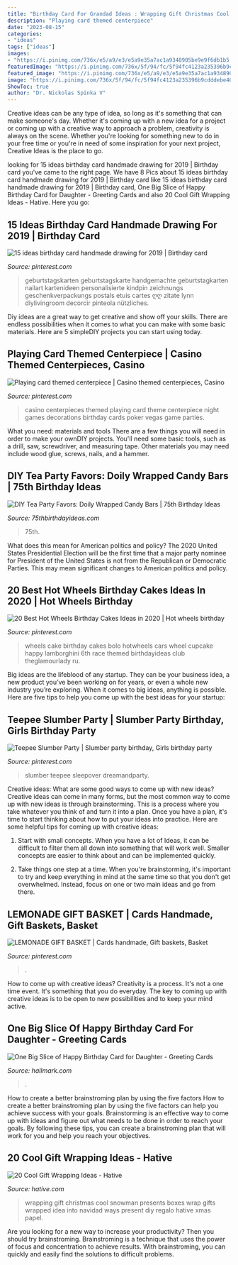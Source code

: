 ```yaml
---
title: "Birthday Card For Grandad Ideas : Wrapping Gift Christmas Cool Snowman Presents Boxes Wrap Gifts Wrapped Idea Into Navidad Ways Present Diy Regalo Hative Xmas Papel"
description: "Playing card themed centerpiece"
date: "2023-08-15"
categories:
- "ideas"
tags: ["ideas"]
images:
- "https://i.pinimg.com/736x/e5/a9/e3/e5a9e35a7ac1a9348905be9e9f6db1b5.jpg"
featuredImage: "https://i.pinimg.com/736x/5f/94/fc/5f94fc4123a235396b9cdddebe404584.jpg"
featured_image: "https://i.pinimg.com/736x/e5/a9/e3/e5a9e35a7ac1a9348905be9e9f6db1b5.jpg"
image: "https://i.pinimg.com/736x/5f/94/fc/5f94fc4123a235396b9cdddebe404584.jpg"
ShowToc: true
author: "Dr. Nickolas Spinka V"
---
```



Creative ideas can be any type of idea, so long as it's something that can make someone's day. Whether it's coming up with a new idea for a project or coming up with a creative way to approach a problem, creativity is always on the scene. Whether you're looking for something new to do in your free time or you're in need of some inspiration for your next project, Creative Ideas is the place to go.

	

		
looking for 15 ideas birthday card handmade drawing for 2019 | Birthday card you've came to the right page. We have 8 Pics about 15 ideas birthday card handmade drawing for 2019 | Birthday card like 15 ideas birthday card handmade drawing for 2019 | Birthday card, One Big Slice of Happy Birthday Card for Daughter - Greeting Cards and also 20 Cool Gift Wrapping Ideas - Hative. Here you go:
		
    
## 15 Ideas Birthday Card Handmade Drawing For 2019 | Birthday Card

<img loading=lazy src="https://i.pinimg.com/736x/e5/a9/e3/e5a9e35a7ac1a9348905be9e9f6db1b5.jpg" onerror="this.onerror=null;this.src='https://tse2.mm.bing.net/th?id=OIP.wxE6cbKmxKINa6aGwitTXwAAAA&amp;pid=15.1';" alt="15 ideas birthday card handmade drawing for 2019 | Birthday card">

_Source: pinterest.com_

>geburtstagskarten geburtstagskarte handgemachte geburtstagkarten nailart kartenideen personalisierte kindpin zeichnungs geschenkverpackungs postals etuis cartes ღღ zitate lynn diylivingroom decorcir pinteola nützliches. 

	

Diy ideas are a great way to get creative and show off your skills. There are endless possibilities when it comes to what you can make with some basic materials. Here are 5 simpleDIY projects you can start using today.

    
## Playing Card Themed Centerpiece | Casino Themed Centerpieces, Casino

<img loading=lazy src="https://i.pinimg.com/736x/53/16/90/53169040ae50c404ac508ec5c89c8ef2--casino-theme-casino-party.jpg" onerror="this.onerror=null;this.src='https://tse1.mm.bing.net/th?id=OIP.pA2m1InFGRFB_nXzKFV7fgHaJ4&amp;pid=15.1';" alt="Playing card themed centerpiece | Casino themed centerpieces, Casino">

_Source: pinterest.com_

>casino centerpieces themed playing card theme centerpiece night games decorations birthday cards poker vegas game parties. 

	

What you need: materials and tools
There are a few things you will need in order to make your ownDIY projects. You'll need some basic tools, such as a drill, saw, screwdriver, and measuring tape. Other materials you may need include wood glue, screws, nails, and a hammer.

    
## DIY Tea Party Favors: Doily Wrapped Candy Bars | 75th Birthday Ideas

<img loading=lazy src="https://www.75thbirthdayideas.com/wp-content/uploads/2014/03/db55303306994d9d7708fa8a496d3149.jpg" onerror="this.onerror=null;this.src='https://tse2.mm.bing.net/th?id=OIP.DvP61oKXHx9_WV6bYauY2wHaLH&amp;pid=15.1';" alt="DIY Tea Party Favors: Doily Wrapped Candy Bars | 75th Birthday Ideas">

_Source: 75thbirthdayideas.com_

>75th. 

	

What does this mean for American politics and policy?
The 2020 United States Presidential Election will be the first time that a major party nominee for President of the United States is not from the Republican or Democratic Parties. This may mean significant changes to American politics and policy.

    
## 20 Best Hot Wheels Birthday Cakes Ideas In 2020 | Hot Wheels Birthday

<img loading=lazy src="https://i.pinimg.com/736x/5f/94/fc/5f94fc4123a235396b9cdddebe404584.jpg" onerror="this.onerror=null;this.src='https://tse4.mm.bing.net/th?id=OIP.NWCFA7Z6GVU8F5TDnQlavAHaJ7&amp;pid=15.1';" alt="20 Best Hot Wheels Birthday Cakes Ideas in 2020 | Hot wheels birthday">

_Source: pinterest.com_

>wheels cake birthday cakes bolo hotwheels cars wheel cupcake happy lamborghini 6th race themed birthdayideas club theglamourlady ru. 

	

Big ideas are the lifeblood of any startup. They can be your business idea, a new product you’ve been working on for years, or even a whole new industry you’re exploring. When it comes to big ideas, anything is possible. Here are five tips to help you come up with the best ideas for your startup: 

    
## Teepee Slumber Party | Slumber Party Birthday, Girls Birthday Party

<img loading=lazy src="https://i.pinimg.com/736x/9a/b5/f9/9ab5f92eba1128fdc40ffb6378ca0288.jpg" onerror="this.onerror=null;this.src='https://tse2.mm.bing.net/th?id=OIP.IjPROfqs9gvfmI7KPVwNtAHaJ3&amp;pid=15.1';" alt="Teepee Slumber Party | Slumber party birthday, Girls birthday party">

_Source: pinterest.com_

>slumber teepee sleepover dreamandparty. 

	

Creative ideas: What are some good ways to come up with new ideas?
Creative ideas can come in many forms, but the most common way to come up with new ideas is through brainstorming. This is a process where you take whatever you think of and turn it into a plan. Once you have a plan, it's time to start thinking about how to put your ideas into practice. Here are some helpful tips for coming up with creative ideas:
1) Start with small concepts. When you have a lot of Ideas, it can be difficult to filter them all down into something that will work well. Smaller concepts are easier to think about and can be implemented quickly.

2) Take things one step at a time. When you're brainstorming, it's important to try and keep everything in mind at the same time so that you don't get overwhelmed. Instead, focus on one or two main ideas and go from there.

    
## LEMONADE GIFT BASKET | Cards Handmade, Gift Baskets, Basket

<img loading=lazy src="https://i.pinimg.com/736x/31/42/f6/3142f61793944489e12ca8c5d297784d.jpg" onerror="this.onerror=null;this.src='https://tse3.mm.bing.net/th?id=OIP.xZ-2K-6HbGEEVarojnCFWgHaJ3&amp;pid=15.1';" alt="LEMONADE GIFT BASKET | Cards handmade, Gift baskets, Basket">

_Source: pinterest.com_

>. 

	

How to come up with creative ideas?
Creativity is a process. It's not a one time event. It's something that you do everyday. The key to coming up with creative ideas is to be open to new possibilities and to keep your mind active.

    
## One Big Slice Of Happy Birthday Card For Daughter - Greeting Cards

<img loading=lazy src="https://www.hallmark.com/dw/image/v2/AALB_PRD/on/demandware.static/-/Sites-hallmark-master/default/dw724a51c7/images/finished-goods/One-Big-Slice-of-Happy-Birthday-Card-for-Daughter-root-239LGH1111_PV.1.LGH1111.jpg_Source_Image.jpg" onerror="this.onerror=null;this.src='https://tse3.mm.bing.net/th?id=OIP.MgoaVdXR5yoaqoJsQdIK_wHaKz&amp;pid=15.1';" alt="One Big Slice of Happy Birthday Card for Daughter - Greeting Cards">

_Source: hallmark.com_

>. 

	

How to create a better brainstroming plan by using the five factors
How to create a better brainstroming plan by using the five factors can help you achieve success with your goals. Brainstorming is an effective way to come up with ideas and figure out what needs to be done in order to reach your goals. By following these tips, you can create a brainstroming plan that will work for you and help you reach your objectives.

    
## 20 Cool Gift Wrapping Ideas - Hative

<img loading=lazy src="https://hative.com/wp-content/uploads/2014/10/gift-wrapping-ideas/7-cool-gift-wrapping-ideas.jpg" onerror="this.onerror=null;this.src='https://tse2.mm.bing.net/th?id=OIP.FCGR5qcVwaA-UGUQzGBzGgHaM2&amp;pid=15.1';" alt="20 Cool Gift Wrapping Ideas - Hative">

_Source: hative.com_

>wrapping gift christmas cool snowman presents boxes wrap gifts wrapped idea into navidad ways present diy regalo hative xmas papel. 

	

Are you looking for a new way to increase your productivity? Then you should try brainstroming. Brainstroming is a technique that uses the power of focus and concentration to achieve results. With brainstroming, you can quickly and easily find the solutions to difficult problems.

